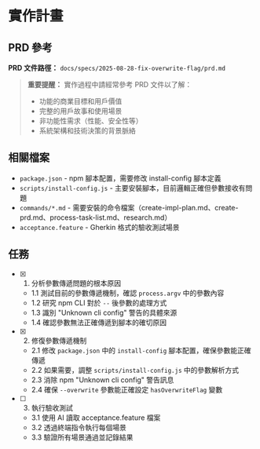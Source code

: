 # 實作計畫

## PRD 參考

**PRD 文件路徑：** `docs/specs/2025-08-28-fix-overwrite-flag/prd.md`

> **重要提醒：** 實作過程中請經常參考 PRD 文件以了解：
>
> - 功能的商業目標和用戶價值
> - 完整的用戶故事和使用場景
> - 非功能性需求（性能、安全性等）
> - 系統架構和技術決策的背景脈絡

## 相關檔案

- `package.json` - npm 腳本配置，需要修改 install-config 腳本定義
- `scripts/install-config.js` - 主要安裝腳本，目前邏輯正確但參數接收有問題
- `commands/*.md` - 需要安裝的命令檔案（create-impl-plan.md、create-prd.md、process-task-list.md、research.md）
- `acceptance.feature` - Gherkin 格式的驗收測試場景

## 任務

- [x] 1. 分析參數傳遞問題的根本原因
  - 1.1 測試目前的參數傳遞機制，確認 `process.argv` 中的參數內容
  - 1.2 研究 npm CLI 對於 `--` 後參數的處理方式
  - 1.3 識別 "Unknown cli config" 警告的具體來源
  - 1.4 確認參數無法正確傳遞到腳本的確切原因

- [x] 2. 修復參數傳遞機制
  - 2.1 修改 `package.json` 中的 `install-config` 腳本配置，確保參數能正確傳遞
  - 2.2 如果需要，調整 `scripts/install-config.js` 中的參數解析方式
  - 2.3 消除 npm "Unknown cli config" 警告訊息
  - 2.4 確保 `--overwrite` 參數能正確設定 `hasOverwriteFlag` 變數

- [ ] 3. 執行驗收測試
  - 3.1 使用 AI 讀取 acceptance.feature 檔案
  - 3.2 透過終端指令執行每個場景
  - 3.3 驗證所有場景通過並記錄結果